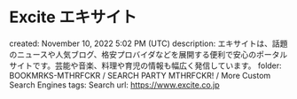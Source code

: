 # Excite エキサイト

created: November 10, 2022 5:02 PM (UTC)
description: エキサイトは、話題のニュースや人気ブログ、格安プロバイダなどを展開する便利で安心のポータルサイトです。芸能や音楽、料理や育児の情報も幅広く発信しています。
folder: BOOKMRKS-MTHRFCKR / SEARCH PARTY MTHRFCKR! / More Custom Search Engines
tags: Search
url: https://www.excite.co.jp